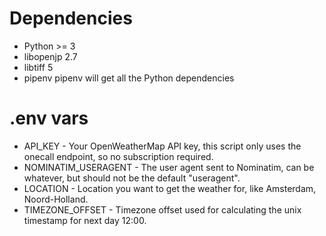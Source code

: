 # Dependencies
- Python >= 3
- libopenjp 2.7
- libtiff 5
- pipenv
pipenv will get all the Python dependencies

# .env vars
- API_KEY - Your OpenWeatherMap API key, this script only uses the onecall endpoint, so no subscription required.
- NOMINATIM_USERAGENT - The user agent sent to Nominatim, can be whatever, but should not be the default "useragent".
- LOCATION - Location you want to get the weather for, like Amsterdam, Noord-Holland.
- TIMEZONE_OFFSET - Timezone offset used for calculating the unix timestamp for next day 12:00.
